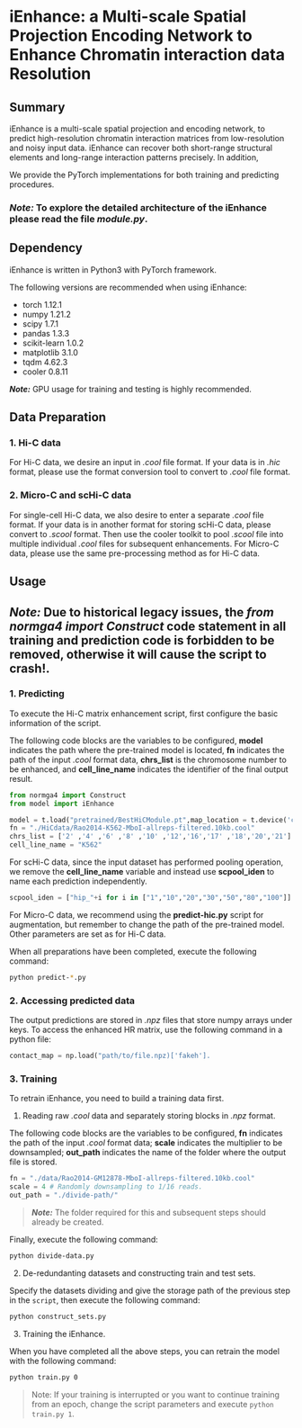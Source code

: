 # iEnhance: a Multi-scale Spatial Projection Encoding Network to Enhance Chromatin interaction data Resolution


## Summary

iEnhance is a multi-scale spatial projection and encoding network, to predict high-resolution chromatin interaction matrices from low-resolution and noisy input data. iEnhance can recover both short-range structural elements and long-range interaction patterns precisely. In addition, 

We provide the PyTorch implementations for both training and predicting procedures.

### **_Note:_** To explore the detailed architecture of the iEnhance please read the file _module.py_.


## Dependency

iEnhance is written in Python3 with PyTorch framework.

The following versions are recommended when using iEnhance:

- torch 1.12.1
- numpy 1.21.2
- scipy 1.7.1
- pandas 1.3.3
- scikit-learn 1.0.2
- matplotlib 3.1.0
- tqdm 4.62.3
- cooler 0.8.11

**_Note:_** GPU usage for training and testing is highly recommended.


## Data Preparation

### 1. Hi-C data

For Hi-C data, we desire an input in _.cool_ file format. If your data is in _.hic_ format, please use the format conversion tool to convert to _.cool_ file format.

### 2. Micro-C and scHi-C data

For single-cell Hi-C data, we also desire to enter a separate _.cool_ file format. If your data is in another format for storing scHi-C data, please convert to _.scool_ format. Then use the cooler toolkit to pool _.scool_ file into multiple individual _.cool_ files for subsequent enhancements. For Micro-C data, please use the same pre-processing method as for Hi-C data.


## Usage

## **_Note:_** Due to historical legacy issues, the **_from normga4 import Construct_** code statement in all training and prediction code is forbidden to be removed, otherwise it will cause the script to crash!.

### 1. Predicting
To execute the Hi-C matrix enhancement script, first configure the basic information of the script.

The following code blocks are the variables to be configured, **model** indicates the path where the pre-trained model is located, **fn** indicates the path of the input *.cool* format data, **chrs_list** is the chromosome number to be enhanced, and **cell_line_name** indicates the identifier of the final output result.
~~~python
from normga4 import Construct
from model import iEnhance

model = t.load("pretrained/BestHiCModule.pt",map_location = t.device('cpu'))
fn = "./HiCdata/Rao2014-K562-MboI-allreps-filtered.10kb.cool"
chrs_list = ['2' ,'4' ,'6' ,'8' ,'10' ,'12','16','17' ,'18','20','21']
cell_line_name = "K562"
~~~

For scHi-C data, since the input dataset has performed pooling operation, we remove the **cell_line_name** variable and instead use **scpool_iden** to name each prediction independently.
~~~python
scpool_iden = ["hip_"+i for i in ["1","10","20","30","50","80","100"]]
~~~

For Micro-C data, we recommend using the **predict-hic.py** script for augmentation, but remember to change the path of the pre-trained model. Other parameters are set as for Hi-C data.

When all preparations have been completed, execute the following command:
~~~bash
python predict-*.py
~~~

### 2. Accessing predicted data
The output predictions are stored in *.npz* files that store numpy arrays under keys.
To access the enhanced HR matrix, use the following command in a python file: 
~~~python
contact_map = np.load("path/to/file.npz)['fakeh'].
~~~

### 3. Training
To retrain iEnhance, you need to build a training data first.


1. Reading raw *.cool* data and separately storing blocks in *.npz* format.

The following code blocks are the variables to be configured, **fn** indicates the path of the input *.cool* format data;  **scale** indicates the multiplier to be downsampled; **out_path** indicates the name of the folder where the output file is stored.
~~~python
fn = "./data/Rao2014-GM12878-MboI-allreps-filtered.10kb.cool"
scale = 4 # Randomly downsampling to 1/16 reads.
out_path = "./divide-path/"
~~~
>**_Note:_** The folder required for this and subsequent steps should already be created.

Finally, execute the following command:
~~~bash
python divide-data.py
~~~

2. De-redundanting datasets and constructing train and test sets.

Specify the datasets dividing and give the storage path of the previous step in the `script`, then execute the following command:
~~~bash
python construct_sets.py
~~~

3. Training the iEnhance.

When you have completed all the above steps, you can retrain the model with the following command:
~~~bash
python train.py 0
~~~
> Note: If your training is interrupted or you want to continue training from an epoch, change the script parameters and execute `python train.py 1`.
